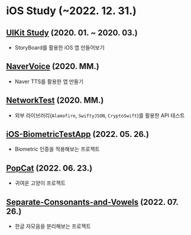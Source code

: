 # iOS Study (~2022. 12. 31.)

## [UIKit Study](https://github.com/moonjs0113/iOS_Study/tree/master/UIKit%20Study) (2020. 01. ~ 2020. 03.)
- StoryBoard를 활용한 iOS 앱 만들어보기

## [NaverVoice](https://github.com/moonjs0113/iOS_Study/tree/master/NaverVoice) (2020. MM.)
- Naver TTS를 활용한 앱 만들기

## [NetworkTest](https://github.com/moonjs0113/iOS_Study/tree/master/NetworkTest) (2020. MM.)
- 외부 라이브러리(`Alamofire`, `SwiftyJSON`, `CryptoSwift`)를 활용한 API 테스트

## [iOS-BiometricTestApp](https://github.com/moonjs0113/iOS_Study/tree/master/iOS-BiometricTestApp) (2022. 05. 26.)
- Biometric 인증을 적용해보는 프로젝트

## [PopCat](https://github.com/moonjs0113/iOS_Study/tree/master/PopCat) (2022. 06. 23.)
- 귀여운 고양이 프로젝트

## [Separate-Consonants-and-Vowels](https://github.com/moonjs0113/iOS_Study/tree/master/Separate-Consonants-and-Vowels) (2022. 07. 26.)
- 한글 자모음을 분리해보는 프로젝트
